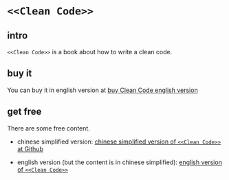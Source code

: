 # `<<Clean Code>>`
## intro
`<<Clean Code>>` is a book about how to write a clean code.

## buy it
You can buy it in english version at [buy Clean Code english version](https://www.bing.com/search?q=Clean%20Code&pc=0P122&ptag=C999N1994A8144C18463&form=PCF128&conlogo=CT3210127)

## get free

There are some free content. 

+ chinese simplified version: [chinese simplified version of `<<Clean Code>>` at Github](https://github.com/ShawnLeee/the-book/blob/master/clean%20code-%E4%BB%A3%E7%A0%81%E6%95%B4%E6%B4%81%E4%B9%8B%E9%81%93%20%E4%B8%AD%E6%96%87%E5%AE%8C%E6%95%B4%E7%89%88-%E5%B8%A6%E4%B9%A6%E7%AD%BE.pdf)

+ english version (but the content is in chinese simplified): [english version of `<<Clean Code>>`](https://aeryzhao.github.io/cleancode-book/#%E7%9B%AE%E5%BD%95)

